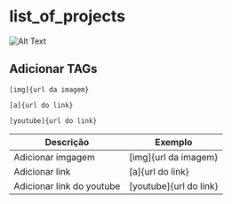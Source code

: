 # list_of_projects

![Alt Text](V2.gif)

## Adicionar TAGs
~~~Adicionar imgagem
[img]{url da imagem}
~~~

~~~Adicionar link
[a]{url do link}
~~~
~~~Adicionar link do youtube
[youtube]{url do link}
~~~

Descrição   | Exemplo
--------- | ------
Adicionar imgagem | [img]{url da imagem}
Adicionar link | [a]{url do link}
Adicionar link do youtube | [youtube]{url do link}
                     
